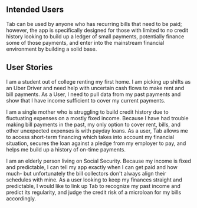 ## Intended Users

Tab can be used by anyone who has recurring bills that need to be paid; however, the app
is specifically designed for those with limited to no credit history looking to build up a
ledger of small payments, potentially finance some of those payments, and enter into the mainstream
financial environment by building a solid base.

## User Stories
I am a student out of college renting my first home. I am picking up shifts as an Uber 
Driver and need help with uncertain cash flows to make rent and bill payments. As a User, I need
to pull data from my past payments and show that I have income sufficient to cover my current payments.

I am a single mother who is struggling to build credit history due to fluctuating expenses on a mostly fixed income.
Because I have had trouble making bill payments in the past, my only option to cover rent, bills, and other unexpected expenses
is with payday loans. As a user, Tab allows me to access short-term financing which takes into account my financial situation, secures the loan
against a pledge from my employer to pay, and helps me build up a history of on-time payments.

I am an elderly person living on Social Security. Because my income is fixed and predictable, I can tell my app exactly when I can get paid and how much-
but unfortunately the bill collectors don't always align their schedules with mine. As a user looking to keep my finances straight and predictable,
I would like to link up Tab to recognize my past income and predict its regularity, and judge the credit risk of a microloan for my bills accordingly.
